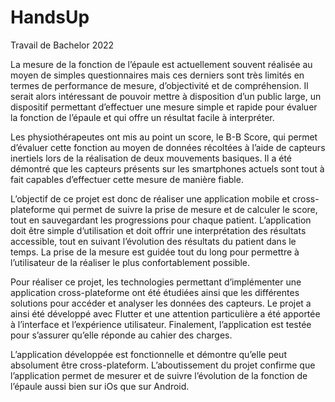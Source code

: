 # HandsUp

Travail de Bachelor 2022

La mesure de la fonction de l’épaule est actuellement souvent réalisée au moyen de simples questionnaires mais ces derniers sont très limités en termes de performance de mesure, d’objectivité et de compréhension. Il serait alors intéressant de pouvoir mettre à disposition d’un public large, un dispositif permettant d’effectuer une mesure simple et rapide pour évaluer la fonction de l’épaule et qui offre un résultat facile à interpréter.

Les physiothérapeutes ont mis au point un score, le B-B Score, qui permet d’évaluer cette fonction au moyen de données récoltées à l’aide de capteurs inertiels lors de la réalisation de deux mouvements basiques. Il a été démontré que les capteurs présents sur les smartphones actuels sont tout à fait capables d’effectuer cette mesure de manière fiable.

L’objectif de ce projet est donc de réaliser une application mobile et cross-plateforme qui permet de suivre la prise de mesure et de calculer le score, tout en sauvegardant les progressions pour chaque patient. L’application doit être simple d’utilisation et doit offrir une interprétation des résultats accessible, tout en suivant l’évolution des résultats du patient dans le temps. La prise de la mesure est guidée tout du long pour permettre à l’utilisateur de la réaliser le plus confortablement possible.

Pour réaliser ce projet, les technologies permettant d’implémenter une application cross-plateforme ont été étudiées ainsi que les différentes solutions pour accéder et analyser les données des capteurs. Le projet a ainsi été développé avec Flutter et une attention particulière a été apportée à l’interface et l’expérience utilisateur. Finalement, l’application est testée pour s’assurer qu’elle réponde au cahier des
charges.

L’application développée est fonctionnelle et démontre qu’elle peut absolument être cross-plateform. L’aboutissement du projet confirme que l’application permet de mesurer et de suivre l’évolution de la fonction de l’épaule aussi bien sur iOs que sur Android.

